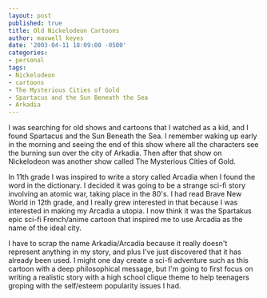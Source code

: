 ```yaml
---
layout: post
published: true
title: Old Nickelodeon Cartoons
author: maxwell keyes
date: '2003-04-11 18:09:00 -0500'
categories:
- personal
tags:
- Nickelodeon
- cartoons
- The Mysterious Cities of Gold
- Spartacus and the Sun Beneath the Sea
- Arkadia
---
```


I was searching for old shows and cartoons that I watched as a kid, and I found Spartacus and the Sun Beneath the Sea.
I remember waking up early in the morning and seeing the end of this show where all the characters see the burning sun
over the city of Arkadia. Then after that show on Nickelodeon was another show called The Mysterious Cities of Gold.

In 11th grade I was inspired to write a story called Arcadia when I found the word in the dictionary. I decided it was
going to be a strange sci-fi story involving an atomic war, taking place in the 80's. I had read Brave New World in
12th grade, and I really grew interested in that because I was interested in making my Arcadia a utopia. I now think
it was the Spartakus epic sci-fi French/anime cartoon that inspired me to use Arcadia as the name of the ideal city.

I have to scrap the name Arkadia/Arcadia because it really doesn't represent anything in my story, and plus I've
just discovered that it has already been used. I might one day create a sci-fi adventure such as this cartoon with a
deep philosophical message, but I'm going to first focus on writing a realistic story with a high school clique theme
to help teenagers groping with the self/esteem popularity issues I had.
